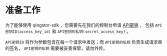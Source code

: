 # 准备工作

为了能够使用 qingstor-sdk ，您需要先在我们的控制台申请 [API密钥](https://console.qingcloud.com/access_keys/) ， 包括 `API密钥ID(access_key_id)` 和 `API密钥的私钥(secret_access_key)` 。

`API密钥ID` 将作为参数包含在每一个请求中发送；而 `API密钥的私钥` 负责生成请求串的签名， `API密钥的私钥` 需要被妥善保管，请勿外传。